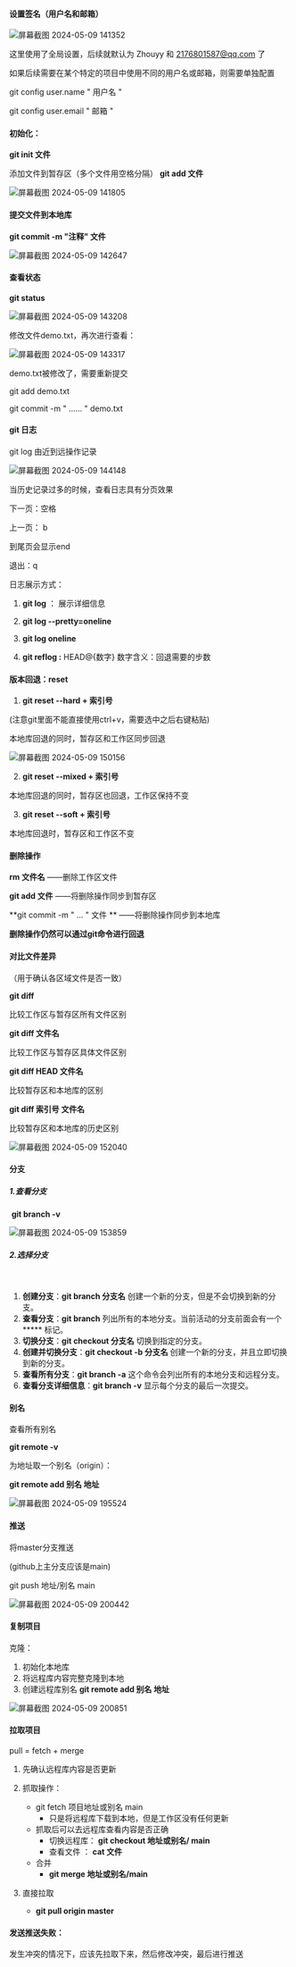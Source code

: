 #### 设置签名（用户名和邮箱）



![屏幕截图 2024-05-09 141352](https://github.com/Yiyun0422/FirstRespAsBeginner/assets/130904563/4c70bbd4-3dac-4a01-a2a4-66dc3d929e64)




这里使用了全局设置，后续就默认为 Zhouyy 和 2176801587@qq.com 了

如果后续需要在某个特定的项目中使用不同的用户名或邮箱，则需要单独配置

git config user.name " 用户名 "

git config user.email " 邮箱 "



#### 初始化：

**git init 文件**

添加文件到暂存区（多个文件用空格分隔）
**git add 文件**

![屏幕截图 2024-05-09 141805](https://github.com/Yiyun0422/FirstRespAsBeginner/assets/130904563/c395068c-16f1-4bbe-9a1e-804e50c5cf97)




#### 提交文件到本地库

**git commit -m "注释" 文件**

![屏幕截图 2024-05-09 142647](https://github.com/Yiyun0422/FirstRespAsBeginner/assets/130904563/d06a5861-d9d7-4514-8411-8902a9cf12a8)




#### 查看状态

**git status**

![屏幕截图 2024-05-09 143208](https://github.com/Yiyun0422/FirstRespAsBeginner/assets/130904563/ff8b550c-ee5b-4b2e-83a1-be12e2074d93)




修改文件demo.txt，再次进行查看：


![屏幕截图 2024-05-09 143317](https://github.com/Yiyun0422/FirstRespAsBeginner/assets/130904563/ba7a35f6-cda3-45f3-960f-e2c6fe949ebd)


demo.txt被修改了，需要重新提交

git add demo.txt

git commit -m " ...... " demo.txt





#### git 日志

git log        由近到远操作记录

![屏幕截图 2024-05-09 144148](https://github.com/Yiyun0422/FirstRespAsBeginner/assets/130904563/8245ed79-12ba-4254-a508-29fc5b67508e)




当历史记录过多的时候，查看日志具有分页效果

下一页：空格

上一页： b

到尾页会显示end

退出：q



日志展示方式：

1. **git log**   ：                          展示详细信息

2. **git log --pretty=oneline**

3. **git log oneline**
4. **git reflog  :**                        HEAD@{数字}        数字含义：回退需要的步数



#### 版本回退：reset

1. **git reset --hard + 索引号**

(注意git里面不能直接使用ctrl+v，需要选中之后右键粘贴)

本地库回退的同时，暂存区和工作区同步回退

![屏幕截图 2024-05-09 150156](https://github.com/Yiyun0422/FirstRespAsBeginner/assets/130904563/ba958c4f-1ce8-49a2-9b69-447a0507b01f)





2. **git reset --mixed + 索引号**

本地库回退的同时，暂存区也回退，工作区保持不变



3. **git reset --soft + 索引号**

本地库回退时，暂存区和工作区不变







#### 删除操作

**rm 文件名**        ——删除工作区文件

**git add 文件**          ——将删除操作同步到暂存区

**git commit -m " ... " 文件 **       ——将删除操作同步到本地库

**删除操作仍然可以通过git命令进行回退**





#### 对比文件差异

（用于确认各区域文件是否一致）

**git diff**

比较工作区与暂存区所有文件区别

**git diff 文件名**

比较工作区与暂存区具体文件区别

**git diff HEAD 文件名**

比较暂存区和本地库的区别

**git diff 索引号 文件名**

比较暂存区和本地库的历史区别



![屏幕截图 2024-05-09 152040](https://github.com/Yiyun0422/FirstRespAsBeginner/assets/130904563/9bed4165-8dad-483d-b13d-90fed91f8658)






#### 分支

##### 			1.查看分支

​		**git branch -v** 

![屏幕截图 2024-05-09 153859](https://github.com/Yiyun0422/FirstRespAsBeginner/assets/130904563/f3053d21-05f3-48d0-bfd1-577eb5e46748)




##### 				2.选择分支

​	

1. **创建分支**：**git branch 分支名**                            创建一个新的分支，但是不会切换到新的分支。
2. **查看分支**：**git branch**                                         列出所有的本地分支。当前活动的分支前面会有一个  *****  标记。
3. **切换分支**：**git checkout 分支名**                         切换到指定的分支。
4. **创建并切换分支**：**git checkout -b 分支名**        创建一个新的分支，并且立即切换到新的分支。
5. **查看所有分支**：**git branch -a**                              这个命令会列出所有的本地分支和远程分支。
6. **查看分支详细信息**：**git branch -v**                      显示每个分支的最后一次提交。



#### 别名

查看所有别名

**git remote -v**



为地址取一个别名（origin）：

**git remote add 别名 地址**

![屏幕截图 2024-05-09 195524](https://github.com/Yiyun0422/FirstRespAsBeginner/assets/130904563/22c717da-f2c4-4f14-930d-e1f7dc80dff3)




#### 推送

将master分支推送

(github上主分支应该是main)

git push 地址/别名 main

![屏幕截图 2024-05-09 200442](https://github.com/Yiyun0422/FirstRespAsBeginner/assets/130904563/aa93efc2-73d1-4e0b-847a-dbc786773d68)




#### 复制项目

克隆：

1. 初始化本地库
2. 将远程库内容完整克隆到本地
3. 创建远程库别名   **git remote add 别名 地址**

![屏幕截图 2024-05-09 200851](https://github.com/Yiyun0422/FirstRespAsBeginner/assets/130904563/4a6bbe52-f1db-4d0a-a426-e80f2469f4ce)




#### 拉取项目

pull = fetch + merge

1. 先确认远程库内容是否更新
2. 抓取操作：
   - git fetch 项目地址或别名 main
     - 只是将远程库下载到本地，但是工作区没有任何更新
   - 抓取后可以去远程库查看内容是否正确
     - 切换远程库：       **git checkout 地址或别名/ main**
     - 查看文件         ： **cat 文件**
   - 合并
     - **git merge 地址或别名/main**

3. 直接拉取
   - **git pull origin master**





#### 发送推送失败： 

发生冲突的情况下，应该先拉取下来，然后修改冲突，最后进行推送






